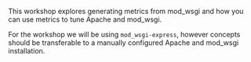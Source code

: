 This workshop explores generating metrics from mod_wsgi and how you can use metrics to tune Apache and mod_wsgi.

For the workshop we will be using ``mod_wsgi-express``, however concepts should be transferable to a manually configured Apache and mod_wsgi installation.
